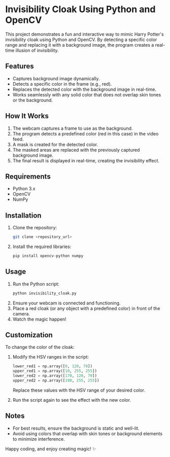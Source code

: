 # Invisibility Cloak Using Python and OpenCV

This project demonstrates a fun and interactive way to mimic Harry Potter's invisibility cloak using Python and OpenCV. By detecting a specific color range and replacing it with a background image, the program creates a real-time illusion of invisibility.

## Features
- Captures background image dynamically.
- Detects a specific color in the frame (e.g., red).
- Replaces the detected color with the background image in real-time.
- Works seamlessly with any solid color that does not overlap skin tones or the background.

## How It Works
1. The webcam captures a frame to use as the background.
2. The program detects a predefined color (red in this case) in the video feed.
3. A mask is created for the detected color.
4. The masked areas are replaced with the previously captured background image.
5. The final result is displayed in real-time, creating the invisibility effect.

## Requirements
- Python 3.x
- OpenCV
- NumPy

## Installation
1. Clone the repository:
   ```bash
   git clone <repository_url>
   ```
2. Install the required libraries:
   ```bash
   pip install opencv-python numpy
   ```

## Usage
1. Run the Python script:
   ```bash
   python invisibility_cloak.py
   ```
2. Ensure your webcam is connected and functioning.
3. Place a red cloak (or any object with a predefined color) in front of the camera.
4. Watch the magic happen!

## Customization
To change the color of the cloak:
1. Modify the HSV ranges in the script:
   ```python
   lower_red1 = np.array([0, 120, 70])
   upper_red1 = np.array([10, 255, 255])
   lower_red2 = np.array([170, 120, 70])
   upper_red2 = np.array([180, 255, 255])
   ```
   Replace these values with the HSV range of your desired color.

2. Run the script again to see the effect with the new color.

## Notes
- For best results, ensure the background is static and well-lit.
- Avoid using colors that overlap with skin tones or background elements to minimize interference.

Happy coding, and enjoy creating magic! ✨

